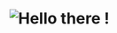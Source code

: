 <h1 align="center"><img align="center" src="/assets/Greeting_cardx4.png" alt="Hello there !" /></h1>